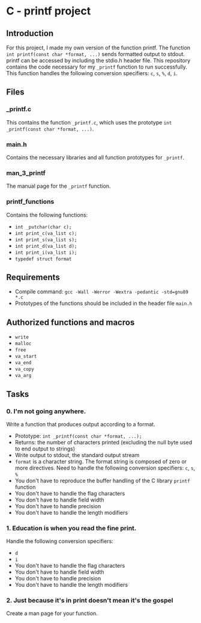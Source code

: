 # C - printf project

## Introduction
For this project, I made my own version of the function printf. The function `int printf(const char *format, ...)` sends formatted output to stdout. printf can be accessed by including the stdio.h header file. This repository contains the code necessary for my `_printf` function to run successfully. This function handles the following conversion specifiers: `c`, `s`, `%`, `d`, `i`. 

## Files

### \_printf.c
This contains the function `_printf.c`, which uses the prototype `int _printf(const char *format, ...)`.

### main.h
Contains the necessary libraries and all function prototypes for `_printf`.

### man\_3\_printf
The manual page for the `_printf` function.

### printf\_functions
Contains the following functions:
- `int _putchar(char c);`
- `int print_c(va_list c);`
- `int print_s(va_list s);`
- `int print_d(va_list d);`
- `int print_i(va_list i);`
- `typedef struct format`

## Requirements
- Compile command: `gcc -Wall -Werror -Wextra -pedantic -std=gnu89 *.c`
- Prototypes of the functions should be included in the header file `main.h`

## Authorized functions and macros
- `write`
- `malloc`
- `free`
- `va_start`
- `va_end`
- `va_copy`
- `va_arg`

## Tasks

### 0. I'm not going anywhere.
Write a function that produces output according to a format.
- Prototype: `int _printf(const char *format, ...);`
- Returns: the number of characters printed (excluding the null byte used to end output to strings)
- Write output to stdout, the standard output stream
- `format` is a character string. The format string is composed of zero or more directives. Need to handle the following conversion specifiers: `c`, `s`, `%`
- You don't have to reproduce the buffer handling of the C library `printf` function
- You don't have to handle the flag characters
- You don't have to handle field width
- You don't have to handle precision
- You don't have to handle the length modifiers

### 1. Education is when you read the fine print.
Handle the following conversion specifiers:
- `d`
- `i`
- You don't have to handle the flag characters
- You don't have to handle field width
- You don't have to handle precision
- You don't have to handle the length modifiers

### 2. Just because it's in print doesn't mean it's the gospel
Create a man page for your function.
